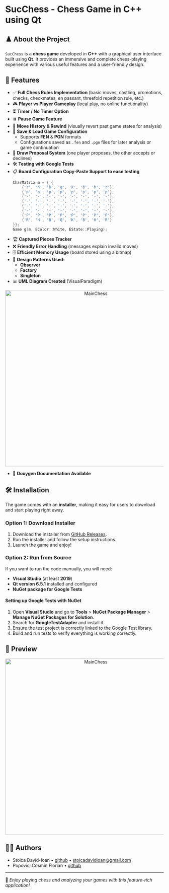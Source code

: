 # SucChess - Chess Game in C++ using Qt

## ♟️ About the Project

`SucChess` is a **chess game** developed in **C++** with a graphical user interface built using **Qt**. It provides an immersive and complete chess-playing experience with various useful features and a user-friendly design.

## 🚀 Features

- ✅ **Full Chess Rules Implementation** (basic moves, castling, promotions, checks, checkmates, en passant, threefold repetition rule, etc.)
- 🎮 **Player vs Player Gameplay** (local play, no online functionality)
- ⏳ **Timer / No Timer Option**
- ⏸️ **Pause Game Feature**
- 📜 **Move History & Rewind** (visually revert past game states for analysis)
- 💾 **Save & Load Game Configuration** 
  - Supports **FEN** & **PGN** formats
  - Configurations saved as `.fen` and `.pgn` files for later analysis or game continuation
- 🤝 **Draw Proposal System** (one player proposes, the other accepts or declines)
- 🛠️ **Testing with Google Tests**
- 📋 **Board Configuration Copy-Paste Support to ease testing**
  ```cpp
  CharMatrix m = { {
      {'r', 'h', 'b', 'q', 'k', 'b', 'h', 'r'},
      {'p', 'p', 'p', 'p', 'p', 'p', 'p', 'p'},
      {'-', '-', '-', '-', '-', '-', '-', '-'},
      {'-', '-', '-', '-', '-', '-', '-', '-'},
      {'-', '-', '-', '-', '-', '-', '-', '-'},
      {'-', '-', '-', '-', '-', '-', '-', '-'},
      {'P', 'P', 'P', 'P', 'P', 'P', 'P', 'P'},
      {'R', 'H', 'B', 'Q', 'K', 'B', 'H', 'R'}
  }};
  Game g(m, EColor::White, EState::Playing);
  ```
- 🏆 **Captured Pieces Tracker**
- ❌ **Friendly Error Handling** (messages explain invalid moves)
- 🗄️ **Efficient Memory Usage** (board stored using a bitmap)
- 🎨 **Design Patterns Used:**
  - **Observer**
  - **Factory**
  - **Singleton**
- 📊 **UML Diagram Created** (VisualParadigm)

<p align="center">
  <img width="560" src="https://github.com/user-attachments/assets/d49910d8-5dbf-468e-84cd-6d5b0b708ee8" alt="MainChess">
</p>

- 📖 **Doxygen Documentation Available**

## 🛠️ Installation
The game comes with an **installer**, making it easy for users to download and start playing right away.

### Option 1: Download Installer
1. Download the installer from [GitHub Releases](https://github.com/Stoica-David/Chess-Application/releases/tag/v1.0.0).
2. Run the installer and follow the setup instructions.
3. Launch the game and enjoy!

### Option 2: Run from Source
If you want to run the code manually, you will need:
- **Visual Studio** (at least **2019**)
- **Qt version 6.5.1** installed and configured
- **NuGet package for Google Tests**

#### Setting up Google Tests with NuGet
1. Open **Visual Studio** and go to **Tools** > **NuGet Package Manager** > **Manage NuGet Packages for Solution**.
2. Search for **GoogleTestAdapter** and install it.
3. Ensure the test project is correctly linked to the Google Test library.
4. Build and run tests to verify everything is working correctly.

## 📸 Preview

<p align="center">
  <img width="560" src="https://github.com/user-attachments/assets/33f790ed-d27c-44f3-b9c8-3678a0faf024" alt="MainChess">
</p>

## 👨‍💻 Authors

- Stoica David-Ioan • [github](https://github.com/stoica-david) • [stoicadavidioan@gmail.com](mailto:stoicadavidioan@gmail.com)
- Popovici Cosmin Florian • [github](https://github.com/Cosminflv)

---

🎯 *Enjoy playing chess and analyzing your games with this feature-rich application!*
